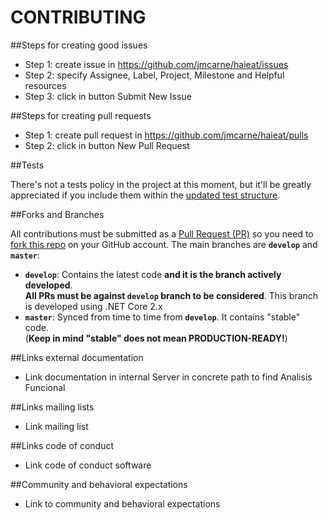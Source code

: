 # CONTRIBUTING

##Steps for creating good issues
  * Step 1: create issue in https://github.com/jmcarne/haieat/issues
  *	Step 2: specify Assignee, Label, Project, Milestone and Helpful resources
  * Step 3: click in button Submit New Issue

##Steps for creating pull requests
  * Step 1: create pull request in https://github.com/jmcarne/haieat/pulls
  * Step 2: click in button New Pull Request
  
##Tests

There's not a tests policy in the project at this moment, but it'll be greatly appreciated if you include them within the [updated test structure](./test/readme.md).

##Forks and Branches

All contributions must be submitted as a [Pull Request (PR)](https://help.github.com/articles/about-pull-requests/) so you need to [fork this repo](https://help.github.com/articles/fork-a-repo/) on your GitHub account.
The main branches are **`develop`** and **`master`**:

- **`develop`**: Contains the latest code **and it is the branch actively developed**.  
**All PRs must be against `develop` branch to be considered**. This branch is developed using .NET Core 2.x
- **`master`**: Synced from time to time from **`develop`**. It contains "stable" code.  
(**Keep in mind "stable" does not mean PRODUCTION-READY!**)

##Links external documentation
  * Link documentation in internal Server in concrete path to find Analisis Funcional
  
##Links mailing lists
  * Link mailing list

##Links code of conduct
  * Link code of conduct software

##Community and behavioral expectations
  * Link to community and behavioral expectations